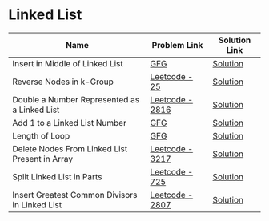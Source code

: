 # Linked List


| Name       | Problem Link                       | Solution Link                      |
|--------------------|------------------------------------|-----------------------------------|
| Insert in Middle of Linked List         | [GFG](https://www.geeksforgeeks.org/problems/insert-in-middle-of-linked-list/1)                | [Solution](https://github.com/moinhameed27/Ultimate-DSA/blob/main/Linked%20List/Insert%20in%20Middle%20of%20Linked%20List.cpp)              |
| Reverse Nodes in k-Group          | [Leetcode - 25](https://leetcode.com/problems/reverse-nodes-in-k-group/description/)                | [Solution](https://github.com/moinhameed27/Ultimate-DSA/blob/main/Linked%20List/Reverse%20Nodes%20in%20k-Group.cpp)              |
| Double a Number Represented as a Linked List          | [Leetcode - 2816](https://leetcode.com/problems/double-a-number-represented-as-a-linked-list/description/)                | [Solution](https://github.com/moinhameed27/Ultimate-DSA/blob/main/Linked%20List/Double%20a%20Number%20Represented%20as%20a%20Linked%20List.java)              |
| Add 1 to a Linked List Number          | [GFG](https://www.geeksforgeeks.org/problems/add-1-to-a-number-represented-as-linked-list/1)                | [Solution](https://github.com/moinhameed27/Ultimate-DSA/blob/main/Linked%20List/Add%201%20to%20a%20Number.cpp)              |
| Length of Loop          | [GFG](https://www.geeksforgeeks.org/problems/find-length-of-loop/1)                | [Solution](https://github.com/moinhameed27/Ultimate-DSA/blob/main/Linked%20List/Length%20of%20Loop.cpp)              |
| Delete Nodes From Linked List Present in Array          | [Leetcode - 3217](https://leetcode.com/problems/delete-nodes-from-linked-list-present-in-array/description/)                | [Solution](https://github.com/moinhameed27/Ultimate-DSA/blob/main/Linked%20List/Delete%20Nodes%20From%20Linked%20List%20Present%20in%20Array.cpp)              |
| Split Linked List in Parts          | [Leetcode - 725](https://leetcode.com/problems/split-linked-list-in-parts/description/)                | [Solution](https://github.com/moinhameed27/Ultimate-DSA/blob/main/Linked%20List/Split%20Linked%20List%20in%20Parts.cpp)              |
| Insert Greatest Common Divisors in Linked List          | [Leetcode - 2807](https://leetcode.com/problems/insert-greatest-common-divisors-in-linked-list/description/)                | [Solution](https://github.com/moinhameed27/Ultimate-DSA/blob/main/Linked%20List/Insert%20Greatest%20Common%20Divisors%20in%20Linked%20List.cpp)              |
